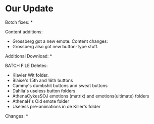 # Our Update

Botch fixes:
  * 
  
Content additions:
  * Grossberg got a new emote.
Content changes:
  * Grossberg also got new button-type stuff.

Additional Download:
  * 
 
BATCH FILE
Deletes:
  * Klavier Wit folder.
  * Blaise's 15th and 16th buttons
  * Cammy's dumbshit buttons and sweat buttons
  * Dahlia's useless button folders
  * AthenaCykesSOJ emotions (matrix) and emotions(ultimate) folders
  * AthenaH's Old emote folder
  * Useless pre-animations in de Killer's folder
  
Changes:
  * 
 
